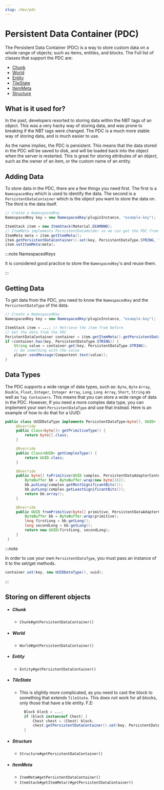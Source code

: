 ```yaml
---
slug: /dev/pdc
---
```


# Persistent Data Container (PDC)

The Persistent Data Container (PDC) is a way to store custom data on a whole range of objects; such as items, entities, and blocks.
The Full list of classes that support the PDC are:

- [Chunk](#chunk)
- [World](#world)
- [Entity](#entity)
- [TileState](#tilestate)
- [ItemMeta](#itemmeta)
- [Structure](#structure)

## What is it used for?
In the past, developers resorted to storing data within the NBT tags of an object. 
This was a very hacky way of storing data, and was prone to breaking if the NBT tags were changed. 
The PDC is a much more stable way of storing data, and is much easier to use.

As the name implies, the PDC is persistent. This means that the data stored in the PDC will be saved to disk, 
and will be loaded back into the object when the server is restarted. This is great for storing attributes of an object,
such as the owner of an item, or the custom name of an entity.

## Adding Data
To store data in the PDC, there are a few things you need first. The first is a `NamespacedKey` which is used to identify the data.
The second is a `PersistentDataContainer` which is the object you want to store the data on. The third is the data itself.

```java
// Create a NamespacedKey
NamespacedKey key = new NamespacedKey(pluginInstance, "example-key");

ItemStack item = new ItemStack(Material.DIAMOND);
// ItemMeta implements PersistentDataHolder so we can get the PDC from it
ItemMeta meta = item.getItemMeta();
item.getPersistentDataContainer().set(key, PersistentDataType.STRING, "I love Tacos!");
item.setItemMeta(meta);
```

:::note NamespacedKeys

It is considered good practice to store the `NamespacedKey`'s and reuse them.

:::

## Getting Data
To get data from the PDC, you need to know the `NamespacedKey` and the `PersistentDataType` of the data.

```java
// Create a NamespacedKey
NamespacedKey key = new NamespacedKey(pluginInstance, "example-key");

ItemStack item = ...; // Retrieve the item from before
// Get the data from the PDC
PeristentDataContainer container = item.getItemMeta().getPersistentDataContainer();
if (container.has(key, PersistentDataType.STRING)) {
    String value = container.get(key, PersistentDataType.STRING);
    // Do something with the value
    player.sendMessage(Compontent.text(value));
}
```

## Data Types

The PDC supports a wide range of data types, such as:
`Byte`, `Byte` `Array`, `Double`, `Float`, `Integer`, `Integer Array`, `Long`, `Long Array`, `Short`, `String` as well as `Tag Containers`.
This means that you can store a wide range of data in the PDC. However, If you need a more complex data type, you can
implement your own `PersistentDataType` and use that instead. Here is an example of how to do that for a UUID:

```java
public class UUIDDataType implements PersistentDataType<byte[], UUID> {
     @Override
     public Class<byte[]> getPrimitiveType() {
         return byte[].class;
     }

     @Override
     public Class<UUID> getComplexType() {
         return UUID.class;
     }

     @Override
     public byte[] toPrimitive(UUID complex, PersistentDataAdapterContext context) {
         ByteBuffer bb = ByteBuffer.wrap(new byte[16]);
         bb.putLong(complex.getMostSignificantBits());
         bb.putLong(complex.getLeastSignificantBits());
         return bb.array();
     }

     @Override
     public UUID fromPrimitive(byte[] primitive, PersistentDataAdapterContext context) {
         ByteBuffer bb = ByteBuffer.wrap(primitive);
         long firstLong = bb.getLong();
         long secondLong = bb.getLong();
         return new UUID(firstLong, secondLong);
     }
 }
```

:::note

In order to use your own `PersistentDataType`, you must pass an instance of it to the set/get methods.
```java
container.set(key, new UUIDDataType(), uuid);
```

:::

## Storing on different objects

- ##### Chunk
    - `Chunk#getPersistentDataContainer()`
- ##### World
    - `World#getPersistentDataContainer()`
- ##### Entity
    - `Entity#getPersistentDataContainer()`
- ##### TileState
    - This is slightly more complicated, as you need to cast the block to something that extends `TileState`. 
      This does not work for all blocks, only those that have a tile entity. F.E:
      ```java
        Block block = ...;
        if (block instanceof Chest) {
            Chest chest = (Chest) block;
            chest.getPersistentDataContainer().set(key, PersistentDataType.STRING, "I love Tacos!");
        }
      ```
- ##### Structure
    - `Structure#getPersistentDataContainer()`
- ##### ItemMeta
    - `ItemMeta#getPersistentDataContainer()`
    - `ItemStack#getItemMeta()#getPersistentDataContainer()`